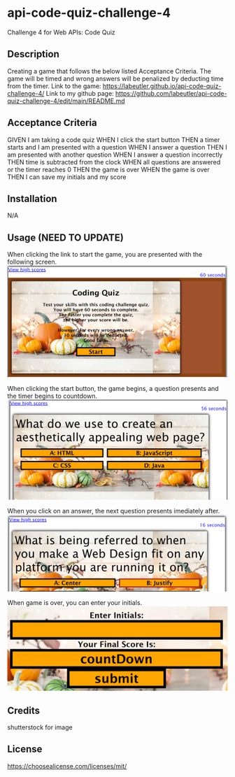 # api-code-quiz-challenge-4
Challenge 4 for Web APIs: Code Quiz

## Description

Creating a game that follows the below listed Acceptance Criteria.  The game will be timed and wrong answers will be penalized by deducting time from the timer.
Link to the game: https://labeutler.github.io/api-code-quiz-challenge-4/
Link to my github page: https://github.com/labeutler/api-code-quiz-challenge-4/edit/main/README.md

## Acceptance Criteria

GIVEN I am taking a code quiz
WHEN I click the start button
THEN a timer starts and I am presented with a question
WHEN I answer a question
THEN I am presented with another question
WHEN I answer a question incorrectly
THEN time is subtracted from the clock
WHEN all questions are answered or the timer reaches 0
THEN the game is over
WHEN the game is over
THEN I can save my initials and my score

## Installation

N/A

## Usage (NEED TO UPDATE)

When clicking the link to start the game, you are presented with the following screen.
![alt text](./assets/images/First.png)

When clicking the start button, the game begins, a question presents and the timer begins to countdown.
![alt text](./assets/images/Timer.png)

When you click on an answer, the next question presents imediately after.
![alt text](./assets/images/NxtQuest.png)

When game is over, you can enter your initials.
![alt text](./assets/images/Initial.png)


## Credits

shutterstock for image

## License

https://choosealicense.com/licenses/mit/

